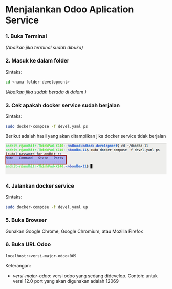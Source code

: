 # Menjalankan Odoo Aplication Service

### 1. Buka Terminal

*(Abaikan jika terminal sudah dibuka)*

### 2. Masuk ke dalam folder <name-folder-development>

Sintaks:

```bash
cd <nama-folder-development>
```

*(Abaikan jika sudah berada di dalam <nama-folder-development>)*

### 3. Cek apakah docker service sudah berjalan

Sintaks:

```bash
sudo docker-compose -f devel.yaml ps
```

Berikut adalah hasil yang akan ditampilkan jika docker service tidak berjalan

![](../img/development-environment/docker-service-tidak-aktif.png)

### 4. Jalankan docker service

Sintaks:

```bash
sudo docker-compose -f devel.yaml up
```

### 5. Buka Browser

Gunakan Google Chrome, Google Chromium, atau Mozilla Firefox

### 6. Buka URL Odoo

```bash
localhost:<versi-major-odoo>069
```

Keterangan:

* *versi-major-odoo*: versi odoo yang sedang didevelop. Contoh: untuk versi 12.0 port yang akan digunakan adalah 12069
